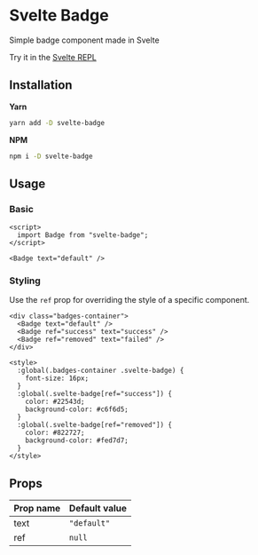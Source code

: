 # Svelte Badge
Simple badge component made in Svelte

Try it in the [Svelte REPL](https://svelte.dev/repl/c54719faac3e4fedb6739a83bbd2f566)

## Installation

**Yarn**

```bash
yarn add -D svelte-badge
```

**NPM**

```bash
npm i -D svelte-badge
```

## Usage

### Basic

```svelte
<script>
  import Badge from "svelte-badge";
</script>

<Badge text="default" />
```

### Styling

Use the `ref` prop for overriding the style of a specific component.

```svelte
<div class="badges-container">
  <Badge text="default" />
  <Badge ref="success" text="success" />
  <Badge ref="removed" text="failed" />
</div>

<style>
  :global(.badges-container .svelte-badge) {
    font-size: 16px;
  }
  :global(.svelte-badge[ref="success"]) {
    color: #22543d;
    background-color: #c6f6d5;
  }
  :global(.svelte-badge[ref="removed"]) {
    color: #822727;
    background-color: #fed7d7;
  }
</style>

```

## Props

| Prop name      | Default value                            |
| :------------- | :--------------------------------------- |
| text           | `"default"`                              |
| ref            | `null`                                   |